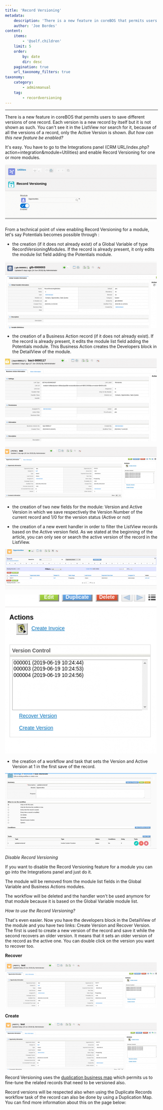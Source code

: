 ```yaml
---
title: 'Record Versioning'
metadata:
    description: 'There is a new feature in coreBOS that permits users to save different versions of one record.'
    author: 'Joe Bordes'
content:
    items:
        - '@self.children'
    limit: 5
    order:
        by: date
        dir: desc
    pagination: true
    url_taxonomy_filters: true
taxonomy:
    category:
        - adminmanual
    tag:
        - recordversioning
---
```

---
There is a new feature in coreBOS that permits users to save different versions of one record. Each version is a new record by itself but it is not shown as such. You can't see it in the ListView nor search for it, because of all the versions of a record, only the Active Version is shown. *But how can this new feature be enabled?*

It's easy. You have to go to the Integrations panel (CRM URL/index.php?action=integration&module=Utilities) and enable Record Versioning for one or more modules.

![](screenshot_from_2019-06-19_11-42-23.png?width=60%)

From a technical point of view enabling Record Versioning for a module, let's say Potentials becomes possible through :

-   the creation (if it does not already exist) of a Global Variable of type RecordVersioningModules. If the record is already present, it only edits the module list field adding the Potentials module.

![](screenshot_from_2019-06-19_11-48-11.png?width=70%)

-   the creation of a Business Action record (if it does not already exist). If the record is already present, it edits the module list field adding the Potentials module. This Business Action creates the Developers block in the DetailView of the module.

![](screenshot_from_2019-06-19_11-50-57.png?width=70%)

![](screenshot_from_2019-06-19_11-52-44.png?width=70%)

-   the creation of two new fields for the module: Version and Active Version in which we save respectively the Version Number of the current record and 1/0 for the version status (Active or not)

-   the creation of a new event handler in order to filter the ListView records based on the Active version field. As we stated at the beginning of the article, you can only see or search the active version of the record in the ListView.

![](screenshot_from_2019-06-19_12-44-36.png?width=70%)

![](screenshot_from_2019-06-19_12-45-09.png?width=70%)

-   the creation of a workflow and task that sets the Version and Active Version at 1 in the first save of the record.

![](screenshot_from_2019-06-19_12-05-14.png?width=70%)

*Disable Record Versioning*

If you want to disable the Record Versioning feature for a module you can go into the Integrations panel and just do it.

The module will be removed from the module list fields in the Global Variable and Business Actions modules.

The workflow will be deleted and the handler won't be used anymore for that module because it is based on the Global Variable module list.

*How to use the Record Versioning?*

That's even easier. Now you have the developers block in the DetailView of the module and you have two links: Create Version and Recover Version. The first is used to create a new version of the record and save it while the second recovers an older version. It means that it sets an older version of the record as the active one. You can double click on the version you want to recover too.

**Recover**

![](screenshot_from_2019-06-19_12-25-28.png?width=70%)

**Create**

![](screenshot_from_2019-06-19_12-25-07.png?width=70%)

Record Versioning uses the [duplication business map](http://localhost/coreBOSDocumentation/configuration-tools/business-maps/duplicaterecords) which permits us to fine-tune the related records that need to be versioned also.

Record versions will be respected also when using the Duplicate Records workflow task of the record can also be done by using a Duplication Map. You can find more information about this on the page below:

